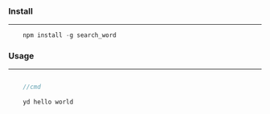 
### Install
_ _ _

```js
    npm install -g search_word
```

### Usage
_ _ _
```js

    //cmd
	
	yd hello world
    
```

